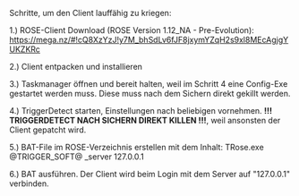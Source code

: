Schritte, um den Client lauffähig zu kriegen:

1.) ROSE-Client Download (ROSE Version 1.12_NA - Pre-Evolution): 
https://mega.nz/#!cQ8XzYzJ!y7M_bhSdLv6fJF8jxymYZqH2s9xl8MEcAgjgYUKZKRc

2.) Client entpacken und installieren

3.) Taskmanager öffnen und bereit halten, weil im Schritt 4 eine Config-Exe gestartet werden muss. Diese muss nach dem Sichern direkt gekillt werden.

4.) TriggerDetect starten, Einstellungen nach beliebigen vornehmen. **!!! TRIGGERDETECT NACH SICHERN DIREKT KILLEN !!!**, weil ansonsten der Client gepatcht wird.

5.) BAT-File im ROSE-Verzeichnis erstellen mit dem Inhalt: TRose.exe @TRIGGER_SOFT@ _server 127.0.0.1

6.) BAT ausführen. Der Client wird beim Login mit dem Server auf "127.0.0.1" verbinden.
